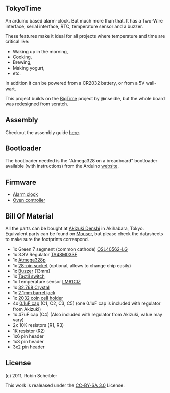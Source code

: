 ## TokyoTime

An arduino based alarm-clock. But much more than that. It has a Two-Wire interface, serial interface, RTC, temperature sensor and a buzzer.

These features make it ideal for all projects where temperature and time are critical like:

  * Waking up in the morning,
  * Cooking,
  * Brewing,
  * Making yogurt,
  * etc.

In addition it can be powered from a CR2032 battery, or from a 5V wall-wart.

This project builds on the [BigTime](https://github.com/nseidle/BigTime) project by @nseidle, but the whole board was redesigned from scratch.

## Assembly

Checkout the assembly guide [here](https://dl.dropbox.com/u/78009186/Documents/TokyoTime_2.1_assembly.pdf).

## Bootloader

The bootloader needed is the "Atmega328 on a breadboard" bootloader available
(with instructions) from the Arduino
[website](http://arduino.cc/en/Tutorial/ArduinoToBreadboard).

## Firmware

* [Alarm clock](https://raw.github.com/fakufaku/TokyoTime/master/TokyoTime.pde)
* [Oven controller](https://github.com/fakufaku/Kuishimbo)

## Bill Of Material

All the parts can be bought at [Akizuki Denshi](http://www.akizukidenshi.com/)
in Akihabara, Tokyo. Equivalent parts can be found on
[Mouser](http://www.mouser.com), but please check the datasheets to make sure
the footprints correspond.

* 1x Green 7 segment (common cathode) [OSL40562-LG](http://akizukidenshi.com/catalog/g/gI-03945/)
* 1x 3.3V Regulator [TA48M033F](http://akizukidenshi.com/catalog/g/gI-00538/)
* 1x [Atmega328p](http://akizukidenshi.com/catalog/g/gI-03142/)
* 1x [28-pin socket]() (optional, allows to change chip easily)
* 1x [Buzzer](http://akizukidenshi.com/catalog/g/gP-04118/) (13mm)
* 1x [Tactil switch](http://akizukidenshi.com/catalog/g/gP-03651/)
* 1x Temperature sensor [LM61CIZ](http://akizukidenshi.com/catalog/g/gI-02726/)
* 1x [32.768 Crystal](http://akizukidenshi.com/catalog/g/gP-04005/)
* 1x [2.1mm barrel jack](http://akizukidenshi.com/catalog/g/gC-00077/)
* 1x [2032 coin cell holder](http://akizukidenshi.com/catalog/g/gP-00706/)
* 4x [0.1uF cap](http://akizukidenshi.com/catalog/g/gP-00090/) (C1, C2, C3, C5) (one 0.1uF cap is included with regulator from Akizuki)
* 1x 47uF cap (C4) (Also included with regulator from Akizuki, value may vary)
* 2x 10K resistors (R1, R3)
* 1K resistor (R2)
* 1x6 pin header
* 1x3 pin header
* 3x2 pin header

## License

(c) 2011, Robin Scheibler

This work is realeased under the [CC-BY-SA 3.0](http://creativecommons.org/licenses/by-sa/3.0/us/) License.
